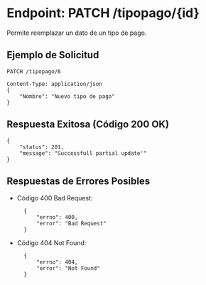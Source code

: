 Endpoint: PATCH /tipopago/{id}
==============================
Permite reemplazar un dato de un tipo de pago.

## Ejemplo de Solicitud
    PATCH /tipopago/6

    Content-Type: application/json
    {
        "Nombre": "Nuevo tipo de pago"
    }
## Respuesta Exitosa (Código 200 OK)
    {
        "status": 201,
        "message": "Successfull partial update'"
    }
## Respuestas de Errores Posibles
- Código 400 Bad Request:
  

        {
            "errno": 400,
            "error": "Bad Request"
        }

- Código 404 Not Found:
  
        {
            "errno": 404,
            "error": "Not Found"
        }






